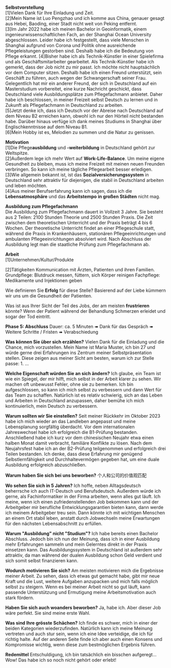 **Selbstvorstellung**  
[1]Vielen Dank für Ihre Einladung und Zeit.  
[2]Mein Name ist Luo Pengzhao und ich komme aus China, genauer gesagt aus Hebei, Baoding, einer Stadt nicht weit von Peking entfernt.  
[3]Im Jahr 2022 habe ich meinen Bachelor in Geoinformatik, einem ingenieurwissenschaftlichen Fach, an der Shanghai Ocean University abgeschlossen.  Leider habe ich festgestellt, dass viele Menschen in Shanghai aufgrund von Corona und Politik ohne ausreichende Pflegeleistungen gestorben sind. Deshalb habe ich die Bedeutung von Pflege erkannt.
[4]Bisher habe ich als Technik-Künstler in einer Spielefirma und als Geschäftsmitarbeiter gearbeitet. Als Technik-Künstler habe ich gemerkt, dass der Job nicht zu mir passt. Ich möchte nicht hauptsächlich vor dem Computer sitzen. Deshalb habe ich einen Freund unterstützt, sein Geschäft zu führen, auch wegen der Schwangerschaft seiner Frau. Gelegentlich hat mir ein anderer Freund, der sich in Deutschland auf ein Masterstudium vorbereitet, eine kurze Nachricht geschickt, dass Deutschland viele Ausbildungsplätze zum Pflegefachmann anbietet. Daher habe ich beschlossen, in meiner Freizeit selbst Deutsch zu lernen und in Zukunft als Pflegefachmann in Deutschland zu arbeiten.  
[5]Jetzt denke ich, dass ich Deutsch vor der Abreise nach Deutschland auf dem Niveau B2 erreichen kann, obwohl ich nur den Hörteil nicht bestanden habe. Darüber hinaus verfüge ich dank meines Studiums in Shanghai über Englischkenntnisse auf dem Niveau B1.  
[6]Mein Hobby ist es, Melodien zu summen und die Natur zu genissen.

**Motivation**  
[1]Die Pflege**ausbildung** und **-weiterbildung** in Deutschland gehört zur Weltspitze.   
[2]Außerdem lege ich mehr Wert auf **Work-Life-Balance**. Um meine eigene Gesundheit zu bleiben, muss ich meine Freizeit mit meinen neuen Freunden verbringen. So kann ich meine tägliche Pflegearbeit besser erledigen.  
[3]Wie allgemein bekannt ist, ist das **Sozialversicherungssystem** in Deutschland sehr attraktiv für diejenigen, die stabil in Deutschland arbeiten und leben möchten.  
[4]Aus meiner Berufserfahrung kann ich sagen, dass ich die **Lebensatmosphäre** und das **Arbeitstempo** **in großen Städten** nicht mag. 

**Ausbildung zum Pflegefachmann**  
Die Ausbildung zum Pflegefachmann dauert in Vollzeit 3 Jahre. Sie besteht aus 2 Teilen: 2100 Stunden Theorie und 2500 Stunden Praxis. Die Zeit zwischen dem theoretischen Unterricht und der Praxis beträgt 4 bis 6 Wochen. Der theoretische Unterricht findet an einer Pflegeschule statt, während die Praxis in Krankenhäusern, stationären Pflegeeinrichtungen und ambulanten Pflegeeinrichtungen absolviert wird. Nach Abschluss der Ausbildung legt man die staatliche Prüfung zum Pflegefachmann ab.

**Arbeit**  
[1]Unternehmen/Kultur/Produkte

[2]Tätigkeiten
Kommunication mit Ärzten, Patienten und ihren Familien.
Grundpflege: Blutdruck messen, füttern, sich Körper reinigen
Fachpflege: Medikamente und Injektionen geben



Wie definieren Sie **Erfolg** für diese Stelle?
Basierend auf der Liebe kümmern wir uns um die Gesundheit der Patienten.

Was ist aus Ihrer Sicht der Teil des Jobs, der am meisten
**frustrieren** könnte?
Wenn der Patient während der Behandlung Schmerzen erleidet und sogar der Tod eintritt.


**Phase 5: Abschluss**
Dauer: ca. 5 Minuten
➠ Dank für das Gespräch
➠ Weitere Schritte / Fristen
➠ Verabschiedung

**Was können Sie über sich erzählen?**
Vielen Dank für die Einladung und die Chance, mich vorzustellen. Mein Name ist Maria Muster, ich bin 27 und würde gerne drei Erfahrungen ins Zentrum meiner Selbstpräsentation stellen. Diese zeigen aus meiner Sicht am besten, warum ich zur Stelle passe: 1. …

**Welche Eigenschaft würden Sie an sich ändern?**
Ich glaube, ein Team ist wie ein Spiegel, der mir hilft, mich selbst in der Arbeit klarer zu sehen. Wir machen oft unbewusst Fehler, ohne sie zu bemerken. Ich bin aufgeschlossen, so kann ich mich selbst zu verbessern und dann Wert für das Team zu schaffen. Natürlich ist es relativ schwierig, sich an das Leben und Arbeiten in Deutschland anzupassen, daher bemühe ich mich kontinuierlich, mein Deutsch zu verbessern.

**Warum sollten wir Sie einstellen?**
Seit meiner Rückkehr im Oktober 2023 habe ich mich wieder an das Landleben angepasst und meine Lebensplanung sorgfältig überdacht. Vor dem internationalen Jahreswechsel habe ich erfolgreich die B1-Prüfung bestanden. Anschließend habe ich kurz vor dem chinesischen Neujahr etwa einen halben Monat damit verbracht, familiäre Konflikte zu lösen. Nach dem Neujahrsfest habe ich an der B2-Prüfung teilgenommen und erfolgreich drei Teilen bestanden. Ich denke, dass diese Erfahrung mir genügend Selbstlernfähigkeit und Durchhaltevermögen gegeben hat, um eine duale Ausbildung erfolgreich abzuschließen.

**Warum haben Sie sich bei uns beworben?**
个人和公司的价值观匹配

**Wo sehen Sie sich in 5 Jahren?**
Ich hoffe, neben Alltagsdeutsch beherrsche  ich auch IT-Deutsch und Berufsdeutsch.
Außerdem würde ich gerne, als Fachinformatiker in der Firma arbeiten, wenn alles gut läuft. Ich meine, wenn ich einen zufriedenstellenden Job bekommen kann und der Arbeitgeber mir berufliche Entwicklungsgarantien bieten kann, dann werde ich meinem Arbeitgeber treu sein. Dann könnte ich mit wichtigen Menschen an einem Ort stabil leben, anstatt durch Jobwechseln meine Erwartungen für den nächsten Lebensabschnitt zu erfüllen.

**Warum "Ausbildung" nicht "Studium"?**
Ich habe bereits einen Bachelor Abschluss. Jedoch bin ich nun der Meinung, dass ich in einer Ausbildung mehr Erfahrungen sammeln und mein Gelerntes direkt in der Praxis einsetzen kann. Das Ausbildungssystem in Deutschland ist außerdem sehr attraktiv, da man während der dualen Ausbildung schon Geld verdient und sich somit selbst finanzieren kann.

**Wodurch motivieren Sie sich?**
Am meisten motivieren mich die Ergebnisse meiner Arbeit. Zu sehen, dass ich etwas gut gemacht habe, gibt mir neue Kraft und die Lust, weitere Aufgaben anzupacken und mich falls möglich selbst zu steigern. Wenn es bei meiner Arbeit nicht so gut läuft, kann passende Unterstützung und Ermutigung meine Arbeitsmotivation auch stark fördern.

**Haben Sie sich auch woanders beworben?**
Ja, habe ich. Aber dieser Job wäre perfekt. Sie sind meine erste Wahl.

**Was sind Ihre grösste Schächen?**
Ich finde es schwer, mich in einer der beiden Kategorien wiederzufinden. Natürlich kann ich meine Meinung vertreten und auch stur sein, wenn ich eine Idee verteidige, die ich für richtig halte. Auf der anderen Seite finde ich aber auch einen Konsens und Kompromisse wichtig, wenn diese zum bestmöglichen Ergebnis führen. 

**Redemittel**
Entschuldigung, ich bin tatsächlich ein bisschen aufgeregt…
Wow! Das habe ich so noch nicht gehört oder erlebt!
